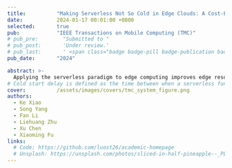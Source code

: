 ```yaml
---
title:          "Making Serverless Not So Cold in Edge Clouds: A Cost-Effective Online Approach"
date:           2024-01-17 00:01:00 +0800
selected:       true
pub:            "IEEE Transactions on Mobile Computing (TMC)"
# pub_pre:        "Submitted to "
# pub_post:       'Under review.'
# pub_last:       ' <span class="badge badge-pill badge-publication badge-success">Spotlight</span>'
pub_date:       "2024"

abstract: >-
  Applying the serverless paradigm to edge computing improves edge resource utilization while bringing the benefits of flexible scaling and pay-as-you-go to latency-sensitive applications. This extends the boundaries of serverless computing and improves the quality of service for Function-as-a-Service users. However, as an emerging cloud computing paradigm, serverless edge computing faces pressing challenges, with one of the biggest obstacles being delay caused by excessively long container cold starts...
# Cold start delay is defined as the time between when a serverless function is triggered and when it begins to execute, and its existence seriously impacts resource utilization and Quality of Service (QoS). In this article, we study how to minimize the total system cost by caching function containers and selecting routes for neighboring functions via edge or public clouds. We prove that the proposed problem is NP-hard even in the special case where the user request contains only one function, and that the unpredictability of user requests and the impact between adjacent time decisions require that the problem to be solved in an online fashion. We then design the Online Lazy Caching algorithm, an online algorithm with a worst-case competitive ratio using a randomized dependent rounding algorithm to solve the problem. Extensive simulation results show that the proposed online algorithm can achieve close-to-optimal performance in terms of both total cost and cold start cost compared to other existing algorithms, with average improvements of 31.6$\%$ and 51.7$\%$.
cover:          /assets/images/covers/tmc_system_figure.png
authors:
  - Ke Xiao
  - Song Yang
  - Fan Li
  - Liehuang Zhu
  - Xu Chen
  - Xiaoming Fu
links:
  # Code: https://github.com/luost26/academic-homepage
  # Unsplash: https://unsplash.com/photos/sliced-in-half-pineapple--_PLJZmHZzk
---
```

